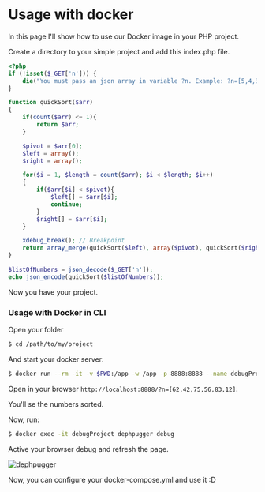 # Usage with docker

In this page I'll show how to use our Docker image in your PHP project.

Create a directory to your simple project and add this index.php file.

```php
<?php
if (!isset($_GET['n'])) {
    die("You must pass an json array in variable ?n. Example: ?n=[5,4,3,2,1]");
}

function quickSort($arr)
{
    if(count($arr) <= 1){
        return $arr;
    }

    $pivot = $arr[0];
    $left = array();
    $right = array();

    for($i = 1, $length = count($arr); $i < $length; $i++)
    {
        if($arr[$i] < $pivot){
            $left[] = $arr[$i];
            continue;
        }
        $right[] = $arr[$i];
    }

    xdebug_break(); // Breakpoint
    return array_merge(quickSort($left), array($pivot), quickSort($right));
}

$listOfNumbers = json_decode($_GET['n']);
echo json_encode(quickSort($listOfNumbers));
```

Now you have your project.

### Usage with Docker in CLI

Open your folder

```bash
$ cd /path/to/my/project
```

And start your docker server:

```bash
$ docker run --rm -it -v $PWD:/app -w /app -p 8888:8888 --name debugProject -d tacnoman/dephpugger:latest
```

Open in your browser `http://localhost:8888/?n=[62,42,75,56,83,12]`.

You'll se the numbers sorted.

Now, run:

```bash
$ docker exec -it debugProject dephpugger debug
```

Active your browser debug and refresh the page.

![dephpugger](https://raw.githubusercontent.com/tacnoman/dephpugger/master/images/docker-demo.png)

Now, you can configure your docker-compose.yml and use it :D
